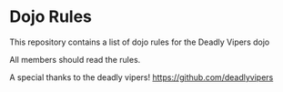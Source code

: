 Dojo Rules
==========

This repository contains a list of dojo rules for the Deadly Vipers dojo

All members should read the rules.

A special thanks to the deadly vipers! https://github.com/deadlyvipers
